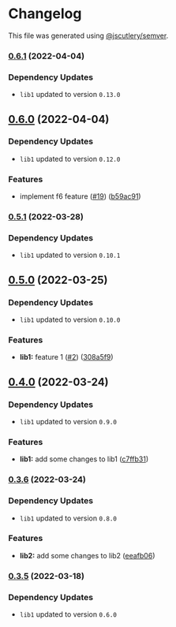 # Changelog

This file was generated using [@jscutlery/semver](https://github.com/jscutlery/semver).

### [0.6.1](https://github.com/rostyk-begey/nx-sandbox/compare/lib2-0.6.0...lib2-0.6.1) (2022-04-04)

### Dependency Updates

* `lib1` updated to version `0.13.0`
## [0.6.0](https://github.com/rostyk-begey/nx-sandbox/compare/lib2-0.5.2-beta.0...lib2-0.6.0) (2022-04-04)

### Dependency Updates

* `lib1` updated to version `0.12.0`

### Features

* implement f6 feature ([#19](https://github.com/rostyk-begey/nx-sandbox/issues/19)) ([b59ac91](https://github.com/rostyk-begey/nx-sandbox/commit/b59ac91bf1baeb90e7e40bbac248d2f4f2992ecd))

### [0.5.1](https://github.com/rostyk-begey/nx-sandbox/compare/lib2-0.5.1-beta.0...lib2-0.5.1) (2022-03-28)

### Dependency Updates

* `lib1` updated to version `0.10.1`

## [0.5.0](https://github.com/rostyk-begey/nx-sandbox/compare/lib2-0.4.0...lib2-0.5.0) (2022-03-25)

### Dependency Updates

* `lib1` updated to version `0.10.0`

### Features

* **lib1:** feature 1 ([#2](https://github.com/rostyk-begey/nx-sandbox/issues/2)) ([308a5f9](https://github.com/rostyk-begey/nx-sandbox/commit/308a5f9a176144e018ba409b0e9c9a33c5947a35))

## [0.4.0](https://github.com/rostyk-begey/nx-sandbox/compare/lib2-0.3.6...lib2-0.4.0) (2022-03-24)

### Dependency Updates

* `lib1` updated to version `0.9.0`

### Features

* **lib1:** add some changes to lib1 ([c7ffb31](https://github.com/rostyk-begey/nx-sandbox/commit/c7ffb319e6215aaa2315d422b256bdce20d091bc))

### [0.3.6](https://github.com/rostyk-begey/nx-sandbox/compare/lib2-0.3.6-1...lib2-0.3.6) (2022-03-24)

### Dependency Updates

* `lib1` updated to version `0.8.0`

### Features

* **lib2:** add some changes to lib2 ([eeafb06](https://github.com/rostyk-begey/nx-sandbox/commit/eeafb0608ca197377cace99830c75abbbfe9ab2b))

### [0.3.5](https://github.com/rostyk-begey/nx-sandbox/compare/lib2-0.3.4...lib2-0.3.5) (2022-03-18)

### Dependency Updates

* `lib1` updated to version `0.6.0`
